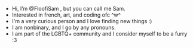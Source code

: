 - Hi, I’m @FloofiSam , but you can call me Sam.
- Interested in french, art, and coding ofc ^w^
- I'm a very curious person and I love finding new things :)
- I am nonbinary, and I go by any pronouns.
- I am part of the LGBTQ+ community and I consider myself to be a furry :3

<!---
FloofiSam/FloofiSam is a ✨ special ✨ repository because its `README.md` (this file) appears on your GitHub profile.
You can click the Preview link to take a look at your changes.
--->
